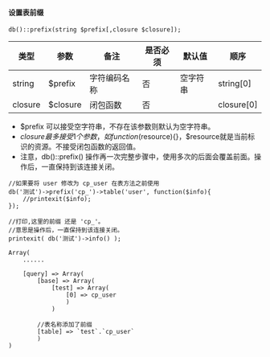 #### 设置表前缀

```
db()::prefix(string $prefix[,closure $closure]);
```

|类型|参数|备注|是否必须|默认值|顺序|
| ----| ----|----|----|----|----|
|string|$prefix|字符编码名称|否|空字符串|string[0]|
|closure|$closure|闭包函数|否|	|closure[0]	|

- $prefix 可以接受空字符串，不存在该参数则默认为空字符串。
- $closure 最多接受1个参数，如function($resource){}，$resource就是当前标识的资源。不接受闭包函数的返回值。
- 注意，db()::prefix() 操作再一次完整步骤中，使用多次的后面会覆盖前面。操作后，一直保持到该连接关闭。
 


```
//如果要将 user 修改为 cp_user 在表方法之前使用
db('测试')->prefix('cp_')->table('user', function($info){
	//printexit($info);
});

//打印,这里的前缀 还是 'cp_'。
//意思是操作后，一直保持到该连接关闭。
printexit( db('测试')->info() );
```



```
Array(
    ......

    [query] => Array(
        [base] => Array(
            [test] => Array(
                [0] => cp_user
                )
            )
            
        //表名称添加了前缀
        [table] => `test`.`cp_user`
        )
)
```

